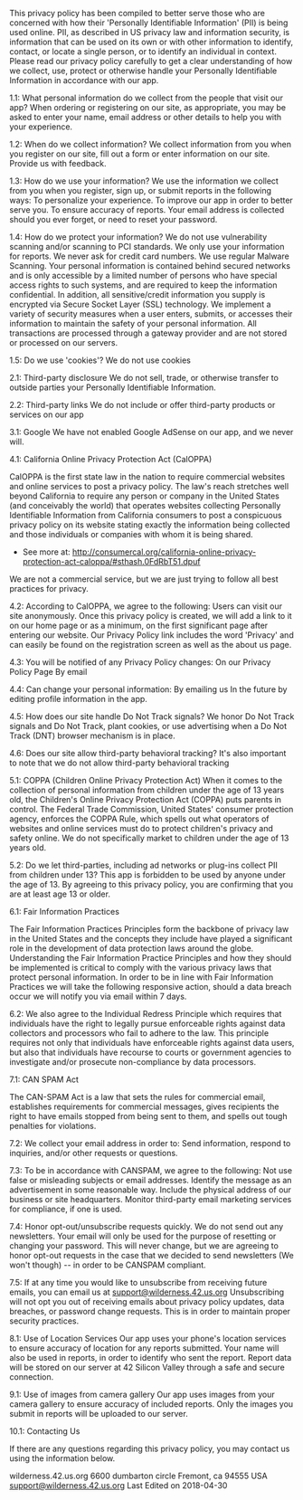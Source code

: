  This privacy policy has been compiled to better serve those who are concerned with how their 
   'Personally Identifiable Information' (PII) is being used online. PII, as described in US privacy 
   law and information security, is information that can be used on its own or with other information 
   to identify, contact, or locate a single person, or to identify an individual in context. Please 
   read our privacy policy carefully to get a clear understanding of how we collect, use, protect 
   or otherwise handle your Personally Identifiable Information in accordance with our app.   
                
    
  1.1: What personal information do we collect from the people that visit our app? 
    When ordering or registering on our site, as appropriate, you may be asked to enter your name, 
   email address or other details to help you with your experience.   

  1.2: When do we collect information? 
   We collect information from you when you register on our site, fill out a form or enter 
   information on our site. 
   Provide us with feedback.   

  1.3: How do we use your information? 
   We use the information we collect from you when you register, sign up, or 
   submit reports in the following ways: 
   To personalize your experience. 
   To improve our app in order to better serve you. 
   To ensure accuracy of reports. 
   Your email address is collected should you ever forget, or need to reset your password.   

  1.4: How do we protect your information? 
   We do not use vulnerability scanning and/or scanning to PCI standards. 
   We only use your information for reports. We never ask for credit card numbers. 
   We use regular Malware Scanning. 
   Your personal information is contained behind secured networks and is only accessible by a limited number of 
   persons who have special access rights to such systems, and are required to keep the information confidential. 
   In addition, all sensitive/credit information you supply is encrypted via Secure Socket Layer (SSL) technology. 
   We implement a variety of security measures when a user enters, submits, or accesses their information to 
   maintain the safety of your personal information. 
   All transactions are processed through a gateway provider and are not stored or processed on our servers.   

  1.5: Do we use 'cookies'? 
   We do not use cookies   

  2.1: Third-party disclosure 
   We do not sell, trade, or otherwise transfer to outside parties your Personally Identifiable Information.   

  2.2: Third-party links 
   We do not include or offer third-party products or services on our app   

  3.1: Google 
   We have not enabled Google AdSense on our app, and we never will.   

  4.1: California Online Privacy Protection Act (CalOPPA)   

  CalOPPA is the first state law in the nation to require commercial websites and online services to 
   post a privacy policy. The law's reach stretches well beyond California to require any person or 
   company in the United States (and conceivably the world) that operates websites collecting Personally 
   Identifiable Information from California consumers to post a conspicuous privacy policy on its website 
   stating exactly the information being collected and those individuals or companies with whom it is 
   being shared. 
   - See more at: http://consumercal.org/california-online-privacy-protection-act-caloppa/#sthash.0FdRbT51.dpuf  

   We are not a commercial service, but we are just trying to follow all best practices for privacy.   

  4.2: According to CalOPPA, we agree to the following: 
   Users can visit our site anonymously. 
   Once this privacy policy is created, we will add a link to it on our home page or as a minimum, 
   on the first significant page after entering our website. 
   Our Privacy Policy link includes the word 'Privacy' and can easily be found on the registration 
   screen as well as the about us page.   

  4.3: You will be notified of any Privacy Policy changes: 
   On our Privacy Policy Page 
   By email   

  4.4: Can change your personal information: 
   By emailing us 
   In the future by editing profile information in the app.   

  4.5: How does our site handle Do Not Track signals? 
   We honor Do Not Track signals and Do Not Track, plant cookies, or use advertising when a 
   Do Not Track (DNT) browser mechanism is in place.   

  4.6: Does our site allow third-party behavioral tracking? 
   It's also important to note that we do not allow third-party behavioral tracking   

  5.1: COPPA (Children Online Privacy Protection Act) 
   When it comes to the collection of personal information from children under the age of 13 
   years old, the Children's Online Privacy Protection Act (COPPA) puts parents in control. 
   The Federal Trade Commission, United States' consumer protection agency, enforces the COPPA 
   Rule, which spells out what operators of websites and online services must do to protect 
   children's privacy and safety online. 
   We do not specifically market to children under the age of 13 years old.   

  5.2: Do we let third-parties, including ad networks or plug-ins collect PII from children under 13? 
   This app is forbidden to be used by anyone under the age of 13. By agreeing to this privacy policy, 
   you are confirming that you are at least age 13 or older.   

  6.1: Fair Information Practices   

   The Fair Information Practices Principles form the backbone of privacy law in the United States 
   and the concepts they include have played a significant role in the development of data protection 
   laws around the globe. Understanding the Fair Information Practice Principles and how they should 
   be implemented is critical to comply with the various privacy laws that protect personal information. 
   In order to be in line with Fair Information Practices we will take the following responsive action, 
   should a data breach occur we will notify you via email within 7 days.   


  6.2: We also agree to the Individual Redress Principle which requires that individuals have the right to 
   legally pursue enforceable rights against data collectors and processors who fail to adhere to the law. 
   This principle requires not only that individuals have enforceable rights against data users, but also that 
   individuals have recourse to courts or government agencies to investigate and/or prosecute non-compliance 
   by data processors.   

  7.1: CAN SPAM Act   

  The CAN-SPAM Act is a law that sets the rules for commercial email, establishes requirements for 
   commercial messages, gives recipients the right to have emails stopped from being sent to them, 
   and spells out tough penalties for violations.   

  7.2: We collect your email address in order to: 
   Send information, respond to inquiries, and/or other requests or questions.   

  7.3: To be in accordance with CANSPAM, we agree to the following: 
   Not use false or misleading subjects or email addresses. 
   Identify the message as an advertisement in some reasonable way. 
   Include the physical address of our business or site headquarters. 
   Monitor third-party email marketing services for compliance, if one is used.   


  7.4: Honor opt-out/unsubscribe requests quickly. 
   We do not send out any newsletters. Your email will only be used for the purpose of resetting 
   or changing your password. 
   This will never change, but we are agreeing to honor opt-out requests in the case that we decided 
   to send newsletters (We won't though) -- in order to be CANSPAM compliant.   


  7.5: If at any time you would like to unsubscribe from receiving future emails, you can email us at 
   support@wilderness.42.us.org 
   Unsubscribing will not opt you out of receiving emails about privacy policy updates, data breaches, 
   or password change requests. This is in order to maintain proper security practices.   

  8.1: Use of Location Services 
   Our app uses your phone's location services to ensure accuracy of location for any reports submitted. 
   Your name will also be used in reports, in order to identify who sent the report. Report data will 
   be stored on our server at 42 Silicon Valley through a safe and secure connection. 

  9.1: Use of images from camera gallery
    Our app uses images from your camera gallery to ensure accuracy of included reports. Only the images
    you submit in reports will be uploaded to our server.

  10.1: Contacting Us   

  If there are any questions regarding this privacy policy, you may contact us using the information below.   

  wilderness.42.us.org
6600 dumbarton circle
Fremont, ca 94555
USA
support@wilderness.42.us.org
Last Edited on 2018-04-30 
